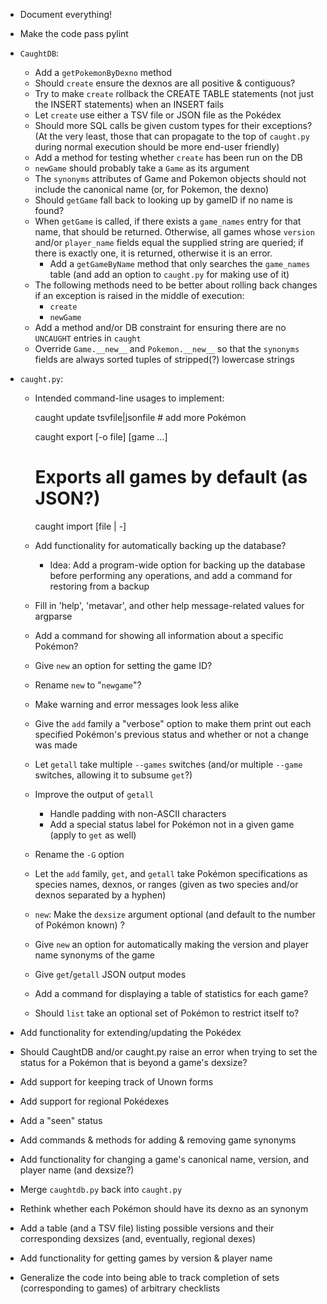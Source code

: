 - Document everything!
- Make the code pass pylint
- `CaughtDB`:
    - Add a `getPokemonByDexno` method
    - Should `create` ensure the dexnos are all positive & contiguous?
    - Try to make `create` rollback the CREATE TABLE statements (not just the
      INSERT statements) when an INSERT fails
    - Let `create` use either a TSV file or JSON file as the Pokédex
    - Should more SQL calls be given custom types for their exceptions?  (At
      the very least, those that can propagate to the top of `caught.py` during
      normal execution should be more end-user friendly)
    - Add a method for testing whether `create` has been run on the DB
    - `newGame` should probably take a `Game` as its argument
    - The `synonyms` attributes of Game and Pokemon objects should not include
      the canonical name (or, for Pokemon, the dexno)
    - Should `getGame` fall back to looking up by gameID if no name is found?
    - When `getGame` is called, if there exists a `game_names` entry for that
      name, that should be returned.  Otherwise, all games whose `version`
      and/or `player_name` fields equal the supplied string are queried; if
      there is exactly one, it is returned, otherwise it is an error.
        - Add a `getGameByName` method that only searches the `game_names`
          table (and add an option to `caught.py` for making use of it)
    - The following methods need to be better about rolling back changes if an
      exception is raised in the middle of execution:
        - `create`
        - `newGame`
    - Add a method and/or DB constraint for ensuring there are no `UNCAUGHT`
      entries in `caught`
    - Override `Game.__new__` and `Pokemon.__new__` so that the `synonyms`
      fields are always sorted tuples of stripped(?) lowercase strings

- `caught.py`:
    - Intended command-line usages to implement:

        caught update tsvfile|jsonfile  # add more Pokémon

        caught export [-o file] [game ...]
        # Exports all games by default (as JSON?)

        caught import [file | -]

    - Add functionality for automatically backing up the database?
        - Idea: Add a program-wide option for backing up the database before
          performing any operations, and add a command for restoring from a
          backup
    - Fill in 'help', 'metavar', and other help message-related values for
      argparse
    - Add a command for showing all information about a specific Pokémon?
    - Give `new` an option for setting the game ID?
    - Rename `new` to "`newgame`"?
    - Make warning and error messages look less alike
    - Give the `add` family a "verbose" option to make them print out each
      specified Pokémon's previous status and whether or not a change was made
    - Let `getall` take multiple `--games` switches (and/or multiple `--game`
      switches, allowing it to subsume `get`?)
    - Improve the output of `getall`
        - Handle padding with non-ASCII characters
        - Add a special status label for Pokémon not in a given game (apply to
          `get` as well)
    - Rename the `-G` option
    - Let the `add` family, `get`, and `getall` take Pokémon specifications as
      species names, dexnos, or ranges (given as two species and/or dexnos
      separated by a hyphen)
    - `new`: Make the `dexsize` argument optional (and default to the number of
      Pokémon known) ?
    - Give `new` an option for automatically making the version and player name
      synonyms of the game
    - Give `get`/`getall` JSON output modes
    - Add a command for displaying a table of statistics for each game?
    - Should `list` take an optional set of Pokémon to restrict itself to?

- Add functionality for extending/updating the Pokédex
- Should CaughtDB and/or caught.py raise an error when trying to set the status
  for a Pokémon that is beyond a game's dexsize?
- Add support for keeping track of Unown forms
- Add support for regional Pokédexes
- Add a "seen" status
- Add commands & methods for adding & removing game synonyms
- Add functionality for changing a game's canonical name, version, and player
  name (and dexsize?)
- Merge `caughtdb.py` back into `caught.py`
- Rethink whether each Pokémon should have its dexno as an synonym
- Add a table (and a TSV file) listing possible versions and their
  corresponding dexsizes (and, eventually, regional dexes)
- Add functionality for getting games by version & player name

- Generalize the code into being able to track completion of sets
  (corresponding to games) of arbitrary checklists
